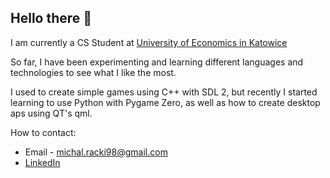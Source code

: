 ## Hello there 👋

<!--
**Widurr/Widurr** is a ✨ _special_ ✨ repository because its `README.md` (this file) appears on your GitHub profile.

Here are some ideas to get you started:

- 🔭 I’m currently working on ...
- 🌱 I’m currently learning ...
- 👯 I’m looking to collaborate on ...
- 🤔 I’m looking for help with ...
- 💬 Ask me about ...
- 📫 How to reach me: ...
- 😄 Pronouns: ...
- ⚡ Fun fact: ...
-->

I am currently a CS Student at [University of Economics in Katowice](https://www.ue.katowice.pl/no_cache/en.html)  

So far, I have been experimenting and learning different languages and technologies to see what I like the most.

I used to create simple games using C++ with SDL 2, but recently I started learning to use Python with Pygame Zero, as well as how to create desktop aps using QT's qml. 

How to contact:
- Email - [michal.racki98@gmail.com](mailto:michal.racki98@gmail.com)
- [LinkedIn](https://www.linkedin.com/in/michał-racki-b24038201)  
